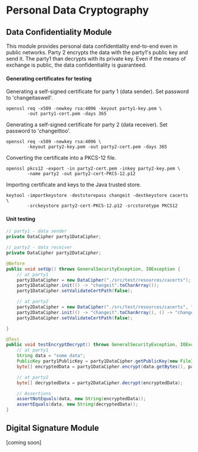 # Personal Data Cryptography

## Data Confidentiality Module

This module provides personal data confidentiality end-to-end even in public networks.
Party 2 encrypts the data with the party1's public key and send it. The party1 than decrypts with its private key.
Even if the means of exchange is public, the data confidentiality is guaranteed. 

#### Generating certificates for testing

Generating a self-signed certificate for party 1 (data sender). Set password to 'changeitaswell'.
```console
openssl req -x509 -newkey rsa:4096 -keyout party1-key.pem \
        -out party1-cert.pem -days 365
```

Generating a self-signed certificate for party 2 (data receiver). Set password to 'changeittoo'.
```console
openssl req -x509 -newkey rsa:4096 \
        -keyout party2-key.pem -out party2-cert.pem -days 365 
```
Converting the certificate into a PKCS-12 file.
```console
openssl pkcs12 -export -in party2-cert.pem -inkey party2-key.pem \
        -name party2 -out party2-cert-PKCS-12.p12 
```
Importing certificate and keys to the Java trusted store.
```console
keytool -importkeystore -deststorepass changeit -destkeystore cacerts \
        -srckeystore party2-cert-PKCS-12.p12 -srcstoretype PKCS12 
```
#### Unit testing
```Java
// party1 - data sender
private DataCipher party1DataCipher;

// party2 - data receiver
private DataCipher party2DataCipher;

@Before
public void setUp() throws GeneralSecurityException, IOException {
	// at party1    
	party1DataCipher = new DataCipher("./src/test/resources/cacerts");
	party1DataCipher.init(() -> "changeit".toCharArray());
	party1DataCipher.setValidateCertPath(false);

	// at party2
	party2DataCipher = new DataCipher("./src/test/resources/cacerts", "party2");
	party2DataCipher.init(() -> "changeit".toCharArray(), () -> "changeittoo".toCharArray());
	party2DataCipher.setValidateCertPath(false);

}

@Test
public void testEncryptDecrypt() throws GeneralSecurityException, IOException {
	// at party1
	String data = "some data";
	PublicKey party1PublicKey = party1DataCipher.getPublicKey(new FileInputStream("./src/test/resources/party2-cert.pem"));
	byte[] encryptedData = party1DataCipher.encrypt(data.getBytes(), party1PublicKey);

	// at party2
	byte[] decryptedData = party2DataCipher.decrypt(encryptedData);

	// Assertions
	assertNotEquals(data, new String(encryptedData));
	assertEquals(data, new String(decryptedData));
}
```

## Digital Signature Module
[coming soon]
